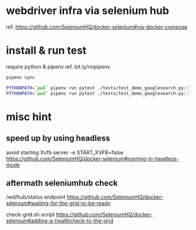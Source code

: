 # webdriver infra via selenium hub
ref. https://github.com/SeleniumHQ/docker-selenium#via-docker-compose

# install & run test
require python & pipenv ref. bit.ly/nnpipenv
```bash
pipenv sync

PYTHONPATH=`pwd` pipenv run pytest ./tests/test_demo_googlesearch.py::Test::test_Chrome
PYTHONPATH=`pwd` pipenv run pytest ./tests/test_demo_googlesearch.py::Test::test_Firefox
```


# misc hint

## speed up by using headless
avoid starting Xvfb server
-e START_XVFB=false
https://github.com/SeleniumHQ/docker-selenium#running-in-headless-mode


## aftermath seleniumhub check
/wd/hub/status endpoint
https://github.com/SeleniumHQ/docker-selenium#waiting-for-the-grid-to-be-ready

check-grid.sh script
https://github.com/SeleniumHQ/docker-selenium#adding-a-healthcheck-to-the-grid
